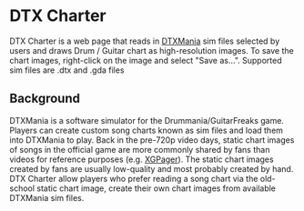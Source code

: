 # DTX Charter
DTX Charter is a web page that reads in [DTXMania](https://osdn.net/projects/dtxmaniaxg-verk) sim files selected by users and draws Drum / Guitar chart as high-resolution images. To save the chart images, right-click on the image and select "Save as...". Supported sim files are .dtx and .gda files 

## Background
DTXMania is a software simulator for the Drummania/GuitarFreaks game. Players can create custom song charts known as sim files and load them into DTXMania to play.
Back in the pre-720p video days, static chart images of songs in the official game are more commonly shared by fans than videos for reference purposes (e.g. [XGPager](http://www.xgpager.com/)). The static chart images created by fans are usually low-quality and most probably created by hand.
DTX Charter allow players who prefer reading a song chart via the old-school static chart image, create their own chart images from available DTXMania sim files.
